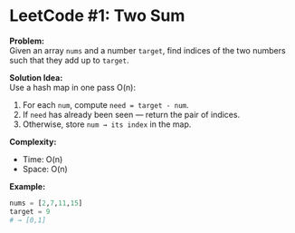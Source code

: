 # LeetCode #1: Two Sum

**Problem:**  
Given an array `nums` and a number `target`, find indices of the two numbers such that they add up to `target`.

**Solution Idea:**  
Use a hash map in one pass O(n):  
1. For each `num`, compute `need = target - num`.  
2. If `need` has already been seen — return the pair of indices.  
3. Otherwise, store `num → its index` in the map.

**Complexity:**  
- Time: O(n)  
- Space: O(n)

**Example:**
```python
nums = [2,7,11,15]
target = 9
# → [0,1]
```
